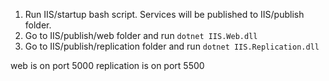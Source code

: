 1. Run IIS/startup bash script. Services will be published to IIS/publish folder.
2. Go to IIS/publish/web folder and run `dotnet IIS.Web.dll`
3. Go to IIS/publish/replication folder and run `dotnet IIS.Replication.dll`

web is on port 5000
replication is on port 5500